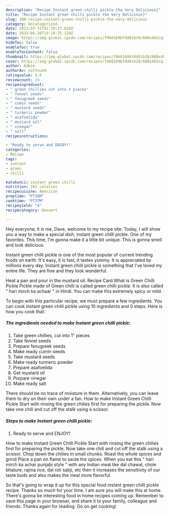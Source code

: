 ```yaml
---
description: "Recipe Instant green chilli pickle the Very Delicious}"
title: "Recipe Instant green chilli pickle the Very Delicious}"
slug: 100-recipe-instant-green-chilli-pickle-the-very-delicious
category: Uncategorized
date: 2023-03-31T01:39:17.834Z
date: 2023-05-26T13:18:25.124Z
image: https://img-global.cpcdn.com/recipes/f968169bfdd81b28/680x482cq70/instant-green-chilli-pickle-recipe-main-photo.jpg
hideToc: false
enableToc: true
enableTocContent: false
thumbnail: https://img-global.cpcdn.com/recipes/f968169bfdd81b28/680x482cq70/instant-green-chilli-pickle-recipe-main-photo.jpg
cover: https://img-global.cpcdn.com/recipes/f968169bfdd81b28/680x482cq70/instant-green-chilli-pickle-recipe-main-photo.jpg
author: Admin
authorAv: notfound
ratingvalue: 3.6
reviewcount: 23
recipeingredient:
- " green chillies cut into 1 pieces"
- " fennel seeds"
- " fenugreek seeds"
- " cumin seeds"
- " mustard seeds"
- " turmeric powder"
- " asafoetida"
- " mustard oil"
- " vinegar"
- " salt"
recipeinstructions:

- "Ready to serve and ENJOY!"
categories:
- Recipe
tags:
- instant
- green
- chilli

katakunci: instant green chilli 
nutrition: 262 calories
recipecuisine: American
preptime: "PT36M"
cooktime: "PT37M"
recipeyield: "4"
recipecategory: Dessert

---
```



Hey everyone, it is me, Dave, welcome to my recipe site. Today, I will show you a way to make a special dish, instant green chilli pickle. One of my favorites. This time, I'm gonna make it a little bit unique. This is gonna smell and look delicious.

Instant green chilli pickle is one of the most popular of current trending foods on earth. It's easy, it is fast, it tastes yummy. It is appreciated by millions every day. Instant green chilli pickle is something that I've loved my entire life. They are fine and they look wonderful.

Heat a pan and pour in the mustard oil. Recipe Card What is Green Chilli Pickle Pickle made of Green chilli is called green chilli pickle. It is also called &#34; hari mirch ka achaar &#34; in Hindi. You can make this extremely spicy or mild.


To begin with this particular recipe, we must prepare a few ingredients. You can cook instant green chilli pickle using 10 ingredients and 0 steps. Here is how you cook that.

<!--inarticleads1-->

##### The ingredients needed to make Instant green chilli pickle:

1. Take  green chillies, cut into 1&#34; pieces
1. Take  fennel seeds
1. Prepare  fenugreek seeds
1. Make ready  cumin seeds
1. Take  mustard seeds
1. Make ready  turmeric powder
1. Prepare  asafoetida
1. Get  mustard oil
1. Prepare  vinegar
1. Make ready  salt


There should be no trace of moisture in them. Alternatively, you can leave them to dry on their own under a fan. How to make Instant Green Chilli Pickle Start with rinsing the green chilies first for preparing the pickle. Now take one chili and cut off the stalk using a scissor. 

<!--inarticleads2-->

##### Steps to make Instant green chilli pickle:


1. Ready to serve and ENJOY!

How to make Instant Green Chilli Pickle Start with rinsing the green chilies first for preparing the pickle. Now take one chili and cut off the stalk using a scissor. Chop down the chilies in small chunks. Roast the whole spices and grind Place a pan on flame to saute the spices. When you eat this &#34; hari mirch ka achar punjabi style &#34; with any Indian meal like dal chawal, chole bhature, rajma rice, dal roti sabji, etc then it increases the sensitivity of our taste buds and also makes the meal more flavorful. 

So that's going to wrap it up for this special food instant green chilli pickle recipe. Thanks so much for your time. I am sure you will make this at home. There's gonna be interesting food in home recipes coming up. Remember to save this page in your browser, and share it to your family, colleague and friends. Thanks again for reading. Go on get cooking!

